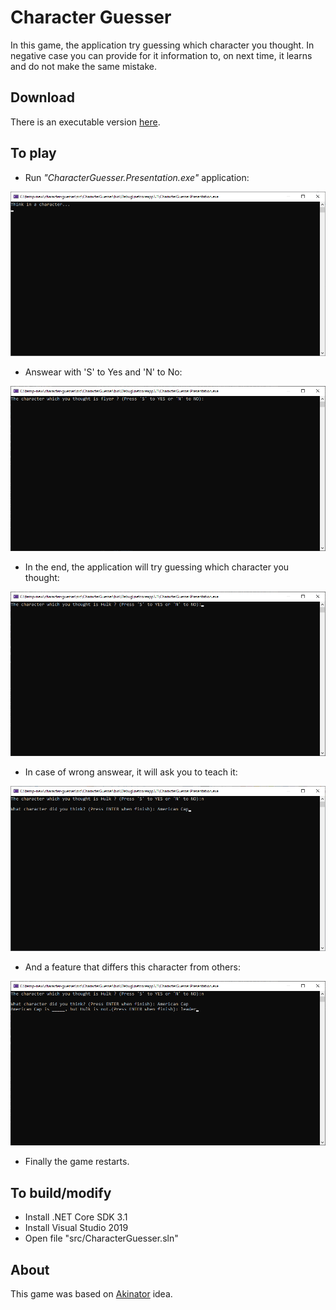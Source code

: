 # Character Guesser

In this game, the application try guessing which character you thought. In negative case you can provide for it information to, on next time, it learns and do not make the same mistake.

## Download

There is an executable version [here](https://www.dropbox.com/s/lo5kpktraf5l66v/CharacterGuesser.zip?dl=1).

## To play

- Run *"CharacterGuesser.Presentation.exe"* application:

![CharacterGuesser.Presentation.exe initial screen](./images/initial.png)

- Answear with 'S' to Yes and 'N' to No:

![CharacterGuesser.Presentation.exe first question](./images/guessing.png)

- In the end, the application will try guessing which character you thought:

![CharacterGuesser.Presentation.exe last question](./images/finalguess.png)

- In case of wrong answear, it will ask you to teach it:

![CharacterGuesser.Presentation.exe last question](./images/learn_who.png)

- And a feature that differs this character from others:

![CharacterGuesser.Presentation.exe last question](./images/learn_what.png)

- Finally the game restarts.

## To build/modify

- Install .NET Core SDK 3.1
- Install Visual Studio 2019
- Open file "src/CharacterGuesser.sln"

## About

This game was based on [Akinator](https://en.akinator.com/) idea.